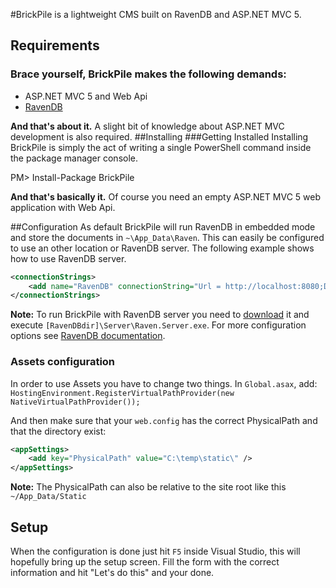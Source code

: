 #BrickPile is a lightweight CMS built on RavenDB and ASP.NET MVC 5.

## Requirements
### Brace yourself, BrickPile makes the following demands:
* ASP.NET MVC 5 and Web Api
* [RavenDB](http://ravendb.net/)

**And that's about it.** A slight bit of knowledge about ASP.NET MVC development is also required.
##Installing
###Getting Installed
Installing BrickPile is simply the act of writing a single PowerShell command inside the package manager console.

  PM> Install-Package BrickPile

**And that's basically it.** Of course you need an empty ASP.NET MVC 5 web application with Web Api.

##Configuration
As default BrickPile will run RavenDB in embedded mode and store the documents in `~\App_Data\Raven`. This can easily be configured to use an other location or RavenDB server. The following example shows how to use RavenDB server.
```xml
<connectionStrings>
    <add name="RavenDB" connectionString="Url = http://localhost:8080;Database=brickpile" />
</connectionStrings>
```
**Note:** To run BrickPile with RavenDB server you need to [download](http://ravendb.net/download) it and execute `[RavenDBdir]\Server\Raven.Server.exe`. For more configuration options see [RavenDB documentation](http://ravendb.net/documentation).

### Assets configuration
In order to use Assets you have to change two things.
In `Global.asax`, add:
`HostingEnvironment.RegisterVirtualPathProvider(new NativeVirtualPathProvider());`

And then make sure that your `web.config` has the correct PhysicalPath and that the directory exist:
```xml
<appSettings>
    <add key="PhysicalPath" value="C:\temp\static\" />
</appSettings>
```
**Note:** The PhysicalPath can also be relative to the site root like this `~/App_Data/Static`

## Setup
When the configuration is done just hit `F5` inside Visual Studio, this will hopefully bring up the setup screen.
Fill the form with the correct information and hit "Let's do this" and your done.
 
